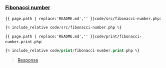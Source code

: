 ### [Fibonacci number](code.zip)

`{{ page.path | replace:'README.md','' }}code/src/fibonacci-number.php`:

```php
{% include_relative code/src/fibonacci-number.php %}
```

`{{ page.path | replace:'README.md','' }}code/print/fibonacci-number.print.php`:

```php
{% include_relative code/print/fibonacci-number.print.php %}
```

> [Response](response/src/fibonacci-number.php)
